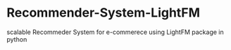 # Recommender-System-LightFM
scalable Recommeder System for e-commerece using LightFM package in python
